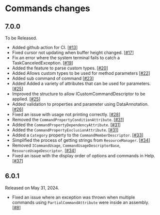 Commands changes
===================

7.0.0
-------------

To be Released.

* Added github action for CI.  [[#13]]
* Fixed cursor not updating when buffer height changed.  [[#17]]
* Fix an error where the system terminal fails to catch a TaskCanceledException.
  [[#19]]
* Added the feature to parse custom types.  [[#20]]
* Added Allows custom types to be used for method parameters  [[#22]]
* Added sub command of command  [[#23]]
* Added Added a variety of attributes that can be used for parameters.  [[#25]]
* Improved the structure to allow ICustomCommandDescriptor to be applied.
  [[#25]]
* Added validation to properties and parameter using DataAnnotation.  [[#26]]
* Fixed an issue with usage not printing correctly.  [[#28]]
* Removed the `CommandPropertyConditionAttribute`.  [[#31]]
* Added the `CommandPropertyDependencyAttribute`.  [[#31]]
* Added the `CommandPropertyExclusionAttribute`.  [[#31]]
* Added a `Category` property to the `CommandMemberDescriptor`.  [[#33]]
* Simplified the process of getting strings from `ResourceManager`.  [[#34]]
* Removed `ICommandUsage`, `CommandUsageDescriptorBase`, 
  `ResourceUsageDescriptor`.  [[#34]]
* Fixed an issue with the display order of options and commands in Help.  
  [[#37]]


[#13]: https://github.com/s2quake/commands/pull/13
[#17]: https://github.com/s2quake/commands/pull/17
[#19]: https://github.com/s2quake/commands/pull/19
[#20]: https://github.com/s2quake/commands/pull/20
[#22]: https://github.com/s2quake/commands/pull/22
[#23]: https://github.com/s2quake/commands/pull/23
[#25]: https://github.com/s2quake/commands/pull/25
[#26]: https://github.com/s2quake/commands/pull/26
[#28]: https://github.com/s2quake/commands/pull/28
[#31]: https://github.com/s2quake/commands/pull/31
[#33]: https://github.com/s2quake/commands/pull/33
[#34]: https://github.com/s2quake/commands/pull/34
[#37]: https://github.com/s2quake/commands/pull/37


6.0.1
-------------

Released on May 31, 2024.

* Fixed an issue where an exception was thrown when multiple 
  commands using `PartialCommandAttribute` were inside an assembly.  [[#8]]

[#8]: https://github.com/s2quake/commands/pull/8

